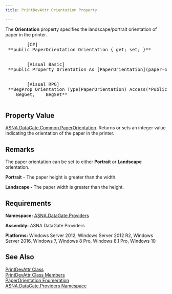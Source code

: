 ```yaml
---
title: PrintDevAttr.Orientation Property

---
```


The **Orientation** property specifies the landscape/portrait orientation of paper in the printer. 
<pre class="prettyprint">        <span class="lang">[C#]</span>
 **public PaperOrientation Orientation { get; set; }** 
      </pre>
<pre class="prettyprint">        <span class="lang">[Visual Basic] </span>
 **public Property Orientation As [PaperOrientation](paper-orientation-enumeration.html)** 
      </pre>
<pre class="prettyprint">        <span class="lang">[Visual RPG]</span>
 **BegProp Orientation Type(PaperOrientation) Access(*Public) <br />    BegGet,    BegSet** 
      </pre>

## Property Value

[ASNA.DataGate.Common.PaperOrientation](paper-orientation-enumeration.html). Returns or sets an integer value indicating the orientation of the paper in the printer. 
## Remarks

The paper orientation can be set to either <span style="FONT-WEIGHT: bold">Portrait</span> or <span style="FONT-WEIGHT: bold">Landscape</span> orientation.

<span style="FONT-WEIGHT: bold">Portrait</span> - The paper height is greater than the width.

<span style="FONT-WEIGHT: bold">Landscape - </span>The paper width is greater than the height. 
## Requirements

**Namespace:** [ ASNA.DataGate.Providers](datagate-providers-namespace.html) 

**Assembly:** ASNA DataGate Providers

**Platforms:** Windows Server 2012, Windows Server 2012 R2, Windows Server 2016, Windows 7, Windows 8 Pro, Windows 8.1 Pro, Windows 10
## See Also


[PrintDevAttr Class](print-dev-attr-class.html)
      <br />
[PrintDevAttr Class Members](print-dev-attr-members.html)
      <br />
[PaperOrientation Enumeration](paper-orientation-enumeration.html)
      <br />
[ASNA.DataGate.Providers Namespace](datagate-providers-namespace.html)


